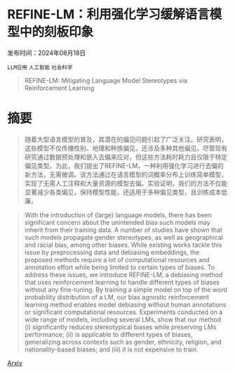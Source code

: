 # REFINE-LM：利用强化学习缓解语言模型中的刻板印象

发布时间：2024年08月18日

`LLM应用` `人工智能` `社会科学`

> REFINE-LM: Mitigating Language Model Stereotypes via Reinforcement Learning

# 摘要

> 随着大型语言模型的普及，其潜在的偏见问题引起了广泛关注。研究表明，这些模型不仅传播性别、地理和种族偏见，还涉及多种其他偏见。尽管现有研究通过数据预处理和嵌入去偏来应对，但这些方法耗时耗力且仅限于特定偏见类型。为此，我们提出了REFINE-LM，一种利用强化学习进行去偏的新方法，无需微调。该方法通过在语言模型的词概率分布上训练简单模型，实现了无需人工注释和大量资源的模型去偏。实验证明，我们的方法不仅能显著减少各类偏见，保持模型性能，还适用于多种偏见类型，且训练成本低廉。

> With the introduction of (large) language models, there has been significant concern about the unintended bias such models may inherit from their training data. A number of studies have shown that such models propagate gender stereotypes, as well as geographical and racial bias, among other biases. While existing works tackle this issue by preprocessing data and debiasing embeddings, the proposed methods require a lot of computational resources and annotation effort while being limited to certain types of biases. To address these issues, we introduce REFINE-LM, a debiasing method that uses reinforcement learning to handle different types of biases without any fine-tuning. By training a simple model on top of the word probability distribution of a LM, our bias agnostic reinforcement learning method enables model debiasing without human annotations or significant computational resources. Experiments conducted on a wide range of models, including several LMs, show that our method (i) significantly reduces stereotypical biases while preserving LMs performance; (ii) is applicable to different types of biases, generalizing across contexts such as gender, ethnicity, religion, and nationality-based biases; and (iii) it is not expensive to train.

[Arxiv](https://arxiv.org/abs/2408.09489)
